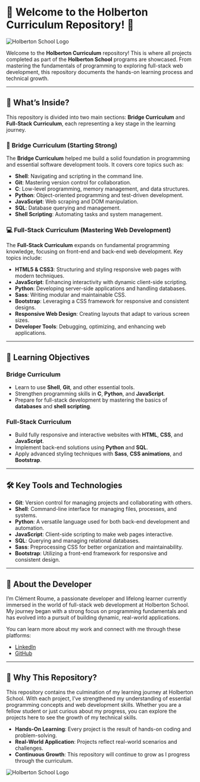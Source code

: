 # 🌟 Welcome to the **Holberton Curriculum** Repository! 🌟

![Holberton School Logo](https://cdn.prod.website-files.com/64107f65f30b69371e3d6bfa/65c6179aa44b63fa4f31e7ad_Holberton-Logo-Cherry.svg)

Welcome to the **Holberton Curriculum** repository! This is where all projects completed as part of the **Holberton School** programs are showcased. From mastering the fundamentals of programming to exploring full-stack web development, this repository documents the hands-on learning process and technical growth.

---

## 🚀 What’s Inside?

This repository is divided into two main sections: **Bridge Curriculum** and **Full-Stack Curriculum**, each representing a key stage in the learning journey.

### 🌱 **Bridge Curriculum** (Starting Strong)

The **Bridge Curriculum** helped me build a solid foundation in programming and essential software development tools. It covers core topics such as:

- **Shell**: Navigating and scripting in the command line.
- **Git**: Mastering version control for collaboration.
- **C**: Low-level programming, memory management, and data structures.
- **Python**: Object-oriented programming and test-driven development.
- **JavaScript**: Web scraping and DOM manipulation.
- **SQL**: Database querying and management.
- **Shell Scripting**: Automating tasks and system management.

### 💻 **Full-Stack Curriculum** (Mastering Web Development)

The **Full-Stack Curriculum** expands on fundamental programming knowledge, focusing on front-end and back-end web development. Key topics include:

- **HTML5 & CSS3**: Structuring and styling responsive web pages with modern techniques.
- **JavaScript**: Enhancing interactivity with dynamic client-side scripting.
- **Python**: Developing server-side applications and handling databases.
- **Sass**: Writing modular and maintainable CSS.
- **Bootstrap**: Leveraging a CSS framework for responsive and consistent designs.
- **Responsive Web Design**: Creating layouts that adapt to various screen sizes.
- **Developer Tools**: Debugging, optimizing, and enhancing web applications.

---

## 🎯 Learning Objectives

### **Bridge Curriculum**

- Learn to use **Shell**, **Git**, and other essential tools.
- Strengthen programming skills in **C**, **Python**, and **JavaScript**.
- Prepare for full-stack development by mastering the basics of **databases** and **shell scripting**.

### **Full-Stack Curriculum**

- Build fully responsive and interactive websites with **HTML**, **CSS**, and **JavaScript**.
- Implement back-end solutions using **Python** and **SQL**.
- Apply advanced styling techniques with **Sass**, **CSS animations**, and **Bootstrap**.

---

## 🛠️ Key Tools and Technologies

- **Git**: Version control for managing projects and collaborating with others.
- **Shell**: Command-line interface for managing files, processes, and systems.
- **Python**: A versatile language used for both back-end development and automation.
- **JavaScript**: Client-side scripting to make web pages interactive.
- **SQL**: Querying and managing relational databases.
- **Sass**: Preprocessing CSS for better organization and maintainability.
- **Bootstrap**: Utilizing a front-end framework for responsive and consistent design.

---

## 👤 About the Developer

I’m Clément Roume, a passionate developer and lifelong learner currently immersed in the world of full-stack web development at Holberton School. My journey began with a strong focus on programming fundamentals and has evolved into a pursuit of building dynamic, real-world applications. 

You can learn more about my work and connect with me through these platforms:  
- [LinkedIn](https://www.linkedin.com/in/croume/)  
- [GitHub](https://github.com/clementroume)

---

## 🎉 Why This Repository?

This repository contains the culmination of my learning journey at Holberton School. With each project, I’ve strengthened my understanding of essential programming concepts and web development skills. Whether you are a fellow student or just curious about my progress, you can explore the projects here to see the growth of my technical skills.

- **Hands-On Learning**: Every project is the result of hands-on coding and problem-solving.
- **Real-World Application**: Projects reflect real-world scenarios and challenges.
- **Continuous Growth**: This repository will continue to grow as I progress through the curriculum.

![Holberton School Logo](https://cdn.prod.website-files.com/64107f65f30b6913983d6c14/64482ec91d8eb959c2a13342_fullstack%20webdev.png)
